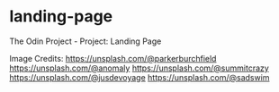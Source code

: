 # landing-page
The Odin Project - Project: Landing Page



Image Credits:
https://unsplash.com/@parkerburchfield
https://unsplash.com/@anomaly
https://unsplash.com/@summitcrazy
https://unsplash.com/@jusdevoyage
https://unsplash.com/@sadswim